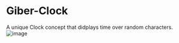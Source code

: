 # Giber-Clock
A unique Clock concept that didplays time over random characters.
![image](https://github.com/user-attachments/assets/e4e75f37-c12e-40cd-b9ec-27c5c03f342c)
